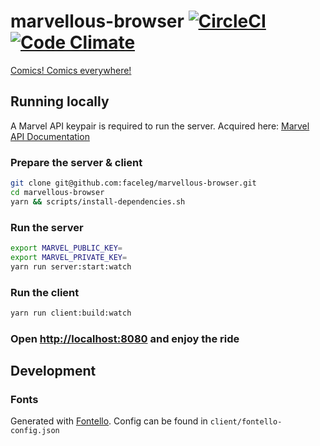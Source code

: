# marvellous-browser  [![CircleCI](https://circleci.com/gh/faceleg/marvellous-browser.svg?style=svg)](https://circleci.com/gh/faceleg/marvellous-browser) [![Code Climate](https://codeclimate.com/github/faceleg/marvellous-browser.png)](https://codeclimate.com/github/faceleg/marvellous-browser)

[Comics! Comics everywhere!](https://marvellous-browser.herokuapp.com/)

## Running locally

A Marvel API keypair is required to run the server. Acquired here: [Marvel API Documentation](https://developer.marvel.com/docs)

### Prepare the server & client
```bash
git clone git@github.com:faceleg/marvellous-browser.git
cd marvellous-browser
yarn && scripts/install-dependencies.sh
```

### Run the server
```bash
export MARVEL_PUBLIC_KEY=
export MARVEL_PRIVATE_KEY=
yarn run server:start:watch
```

### Run the client
```bash
yarn run client:build:watch
```

### Open [http://localhost:8080](http://localhost:8080) and enjoy the ride

## Development

### Fonts

Generated with [Fontello](http://fontello.com/). Config can be found in `client/fontello-config.json`
